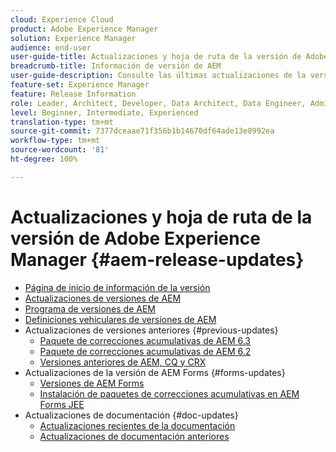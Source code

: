 ```yaml
---
cloud: Experience Cloud
product: Adobe Experience Manager
solution: Experience Manager
audience: end-user
user-guide-title: Actualizaciones y hoja de ruta de la versión de Adobe Experience Manager
breadcrumb-title: Información de versión de AEM
user-guide-description: Consulte las últimas actualizaciones de la versión de AEM.
feature-set: Experience Manager
feature: Release Information
role: Leader, Architect, Developer, Data Architect, Data Engineer, Administrator, Business Practitioner
level: Beginner, Intermediate, Experienced
translation-type: tm+mt
source-git-commit: 7377dceaae71f356b1b14670df64ade13e8992ea
workflow-type: tm+mt
source-wordcount: '81'
ht-degree: 100%

---
```



# Actualizaciones y hoja de ruta de la versión de Adobe Experience Manager {#aem-release-updates}

+ [Página de inicio de información de la versión](home.md)
+ [Actualizaciones de versiones de AEM](aem-releases-updates.md)
+ [Programa de versiones de AEM](update-releases-roadmap.md)
+ [Definiciones vehiculares de versiones de AEM](update-release-vehicle-definitions.md)
+ Actualizaciones de versiones anteriores {#previous-updates}
   + [Paquete de correcciones acumulativas de AEM 6.3](release-notes-aem-6-3-cumulative-fix-pack.md)
   + [Paquete de correcciones acumulativas de AEM 6.2](release-notes-aem-6-2-cumulative-fix-pack.md)
   + [Versiones anteriores de AEM, CQ y CRX](aem-previous-versions.md)
+ Actualizaciones de la versión de AEM Forms {#forms-updates}
   + [Versiones de AEM Forms](aem-forms-releases.md)
   + [Instalación de paquetes de correcciones acumulativas en AEM Forms JEE](install-cfp-aem-forms-jee.md)
+ Actualizaciones de documentación {#doc-updates}
   + [Actualizaciones recientes de la documentación](documentation-updates.md)
   + [Actualizaciones de documentación anteriores](previous-documentation-updates.md)
